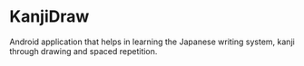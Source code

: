 # KanjiDraw
Android application that helps in learning the Japanese writing system, kanji through drawing and spaced repetition.

